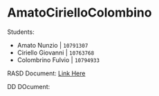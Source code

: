 # AmatoCirielloColombino

Students:
- Amato Nunzio | `10791307`
- Ciriello Giovanni | `10763768`
- Colombrino Fulvio | `10794933`

RASD Document: [Link Here](https://docs.google.com/document/d/1wuazr93tqbfZ-SwfmJOvdIiCVPLdsg2YyDAO2zqdgqM/edit?usp=sharing)

DD DOcument: 
